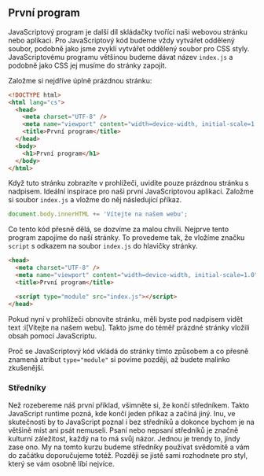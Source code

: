## První program

JavaScriptový program je další díl skládačky tvořící naši webovou stránku nebo aplikaci. Pro JavaScriptový kód budeme vždy vytvářet oddělený soubor, podobně jako jsme zvyklí vytvářet oddělený soubor pro CSS styly. JavaScriptovému programu většinou budeme dávat název `index.js` a podobně jako CSS jej musíme do stránky zapojit.

Založme si nejdříve úplně prázdnou stránku:

```html
<!DOCTYPE html>
<html lang="cs">
  <head>
    <meta charset="UTF-8" />
    <meta name="viewport" content="width=device-width, initial-scale=1.0" />
    <title>První program</title>
  </head>
  <body>
    <h1>První program</h1>
  </body>
</html>
```

Když tuto stránku zobrazíte v prohlížeči, uvidíte pouze prázdnou stránku s nadpisem. Ideální inspirace pro naši první JavaScriptovou aplikaci. Založme si soubor `index.js` a vložme do něj následující příkaz.

```js
document.body.innerHTML += 'Vítejte na našem webu';
```

Co tento kód přesně dělá, se dozvíme za malou chvíli. Nejprve tento program zapojíme do naší stránky. To provedeme tak, že vložíme značku `script` s odkazem na soubor `index.js` do hlavičky stránky.

```html
<head>
  <meta charset="UTF-8" />
  <meta name="viewport" content="width=device-width, initial-scale=1.0" />
  <title>První program</title>

  <script type="module" src="index.js"></script>
</head>
```

Pokud nyní v prohlížeči obnovíte stránku, měli byste pod nadpisem vidět text :i[Vítejte na našem webu]. Takto jsme do téměř prázdné stránky vložili obsah pomocí JavaScriptu.

Proč se JavaScriptový kód vkládá do stránky tímto způsobem a co přesně znamená atribut `type="module"` si povíme později, až budete malinko zkušenější.

### Středníky

Než rozebereme náš první příklad, všimněte si, že končí středníkem. Takto JavaScript runtime pozná, kde končí jeden příkaz a začíná jiný. Inu, ve skutečnosti by to JavaScript poznal i bez středníků a dokonce bychom je na většině míst ani psát nemuseli. Psaní nebo nepsaní středníků je značně kulturní záležitost, každý na to má svůj názor. Jednou je trendy to, jindy zase ono. My na tomto kurzu budeme středníky používat svědomitě a vám do začátku doporučujeme totéž. Později se jistě sami rozhodnete pro styl, který se vám osobně líbí nejvíce.
